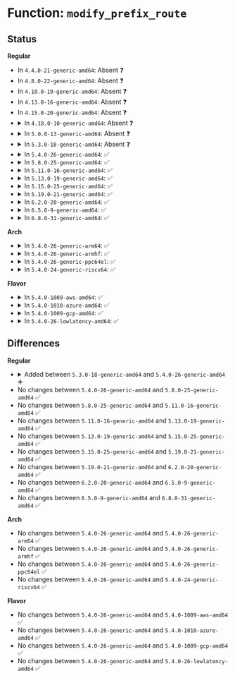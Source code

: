 # Function: <code>modify_prefix_route</code>

## Status
<b>Regular</b>
<ul>
<li>
In <code>4.4.0-21-generic-amd64</code>: Absent ❓
</li>
<li>
In <code>4.8.0-22-generic-amd64</code>: Absent ❓
</li>
<li>
In <code>4.10.0-19-generic-amd64</code>: Absent ❓
</li>
<li>
In <code>4.13.0-16-generic-amd64</code>: Absent ❓
</li>
<li>
In <code>4.15.0-20-generic-amd64</code>: Absent ❓
</li>
<li>
<details>
<summary>In <code>4.18.0-10-generic-amd64</code>: Absent ❓</summary>

```json
{
  "name": "modify_prefix_route",
  "collision_type": "Unique Static",
  "inline_type": "Full",
  "funcs": [
    {
      "addr": 18446744071588729723,
      "name": "modify_prefix_route",
      "external": false,
      "loc": "net/ipv6/addrconf.c:4528",
      "file": "net/ipv6/addrconf.c",
      "inline": "not declared, inlined",
      "caller_inline": [
        "net/ipv6/addrconf.c:inet6_rtm_newaddr"
      ],
      "caller_func": []
    }
  ],
  "symbols": []
}
```
</details>
</li>
<li>
<details>
<summary>In <code>5.0.0-13-generic-amd64</code>: Absent ❓</summary>

```json
{
  "name": "modify_prefix_route",
  "collision_type": "Unique Static",
  "inline_type": "Full",
  "funcs": [
    {
      "addr": 18446744071588949613,
      "name": "modify_prefix_route",
      "external": false,
      "loc": "net/ipv6/addrconf.c:4550",
      "file": "net/ipv6/addrconf.c",
      "inline": "not declared, inlined",
      "caller_inline": [
        "net/ipv6/addrconf.c:inet6_rtm_newaddr"
      ],
      "caller_func": []
    }
  ],
  "symbols": []
}
```
</details>
</li>
<li>
<details>
<summary>In <code>5.3.0-18-generic-amd64</code>: Absent ❓</summary>

```json
{
  "name": "modify_prefix_route",
  "collision_type": "Unique Static",
  "inline_type": "Full",
  "funcs": [
    {
      "addr": 18446744071589387830,
      "name": "modify_prefix_route",
      "external": false,
      "loc": "net/ipv6/addrconf.c:4588",
      "file": "net/ipv6/addrconf.c",
      "inline": "not declared, inlined",
      "caller_inline": [
        "net/ipv6/addrconf.c:inet6_addr_modify"
      ],
      "caller_func": []
    }
  ],
  "symbols": []
}
```
</details>
</li>
<li>
<details>
<summary>In <code>5.4.0-26-generic-amd64</code>: ✅</summary>

```c
int modify_prefix_route(struct inet6_ifaddr * ifp, long unsigned int expires, u32 flags, bool modify_peer)
```

```json
{
  "name": "modify_prefix_route",
  "collision_type": "Unique Static",
  "inline_type": "No",
  "funcs": [
    {
      "addr": 18446744071589591456,
      "name": "modify_prefix_route",
      "external": false,
      "loc": "net/ipv6/addrconf.c:4594",
      "file": "net/ipv6/addrconf.c",
      "inline": "seen, unknown",
      "caller_inline": [],
      "caller_func": [
        "net/ipv6/addrconf.c:inet6_addr_modify",
        "net/ipv6/addrconf.c:inet6_addr_modify"
      ]
    }
  ],
  "symbols": [
    {
      "addr": 18446744071589591456,
      "name": "modify_prefix_route",
      "section": ".text",
      "bind": "STB_LOCAL",
      "size": 299
    }
  ]
}
```
</details>
</li>
<li>
<details>
<summary>In <code>5.8.0-25-generic-amd64</code>: ✅</summary>

```c
int modify_prefix_route(struct inet6_ifaddr * ifp, long unsigned int expires, u32 flags, bool modify_peer)
```

```json
{
  "name": "modify_prefix_route",
  "collision_type": "Unique Static",
  "inline_type": "No",
  "funcs": [
    {
      "addr": 18446744071590594192,
      "name": "modify_prefix_route",
      "external": false,
      "loc": "net/ipv6/addrconf.c:4611",
      "file": "net/ipv6/addrconf.c",
      "inline": "seen, unknown",
      "caller_inline": [],
      "caller_func": [
        "net/ipv6/addrconf.c:inet6_addr_modify",
        "net/ipv6/addrconf.c:inet6_addr_modify"
      ]
    }
  ],
  "symbols": [
    {
      "addr": 18446744071590594192,
      "name": "modify_prefix_route",
      "section": ".text",
      "bind": "STB_LOCAL",
      "size": 333
    }
  ]
}
```
</details>
</li>
<li>
<details>
<summary>In <code>5.11.0-16-generic-amd64</code>: ✅</summary>

```c
int modify_prefix_route(struct inet6_ifaddr * ifp, long unsigned int expires, u32 flags, bool modify_peer)
```

```json
{
  "name": "modify_prefix_route",
  "collision_type": "Unique Static",
  "inline_type": "No",
  "funcs": [
    {
      "addr": 18446744071590654304,
      "name": "modify_prefix_route",
      "external": false,
      "loc": "net/ipv6/addrconf.c:4638",
      "file": "net/ipv6/addrconf.c",
      "inline": "seen, unknown",
      "caller_inline": [],
      "caller_func": [
        "net/ipv6/addrconf.c:inet6_addr_modify",
        "net/ipv6/addrconf.c:inet6_addr_modify"
      ]
    }
  ],
  "symbols": [
    {
      "addr": 18446744071590654304,
      "name": "modify_prefix_route",
      "section": ".text",
      "bind": "STB_LOCAL",
      "size": 333
    }
  ]
}
```
</details>
</li>
<li>
<details>
<summary>In <code>5.13.0-19-generic-amd64</code>: ✅</summary>

```c
int modify_prefix_route(struct inet6_ifaddr * ifp, long unsigned int expires, u32 flags, bool modify_peer)
```

```json
{
  "name": "modify_prefix_route",
  "collision_type": "Unique Static",
  "inline_type": "No",
  "funcs": [
    {
      "addr": 18446744071590579840,
      "name": "modify_prefix_route",
      "external": false,
      "loc": "net/ipv6/addrconf.c:4642",
      "file": "net/ipv6/addrconf.c",
      "inline": "seen, unknown",
      "caller_inline": [],
      "caller_func": [
        "net/ipv6/addrconf.c:inet6_addr_modify",
        "net/ipv6/addrconf.c:inet6_addr_modify"
      ]
    }
  ],
  "symbols": [
    {
      "addr": 18446744071590579840,
      "name": "modify_prefix_route",
      "section": ".text",
      "bind": "STB_LOCAL",
      "size": 333
    }
  ]
}
```
</details>
</li>
<li>
<details>
<summary>In <code>5.15.0-25-generic-amd64</code>: ✅</summary>

```c
int modify_prefix_route(struct inet6_ifaddr * ifp, long unsigned int expires, u32 flags, bool modify_peer)
```

```json
{
  "name": "modify_prefix_route",
  "collision_type": "Unique Static",
  "inline_type": "No",
  "funcs": [
    {
      "addr": 18446744071591392160,
      "name": "modify_prefix_route",
      "external": false,
      "loc": "net/ipv6/addrconf.c:4678",
      "file": "net/ipv6/addrconf.c",
      "inline": "seen, unknown",
      "caller_inline": [],
      "caller_func": [
        "net/ipv6/addrconf.c:inet6_addr_modify",
        "net/ipv6/addrconf.c:inet6_addr_modify"
      ]
    }
  ],
  "symbols": [
    {
      "addr": 18446744071591392160,
      "name": "modify_prefix_route",
      "section": ".text",
      "bind": "STB_LOCAL",
      "size": 333
    }
  ]
}
```
</details>
</li>
<li>
<details>
<summary>In <code>5.19.0-21-generic-amd64</code>: ✅</summary>

```c
int modify_prefix_route(struct inet6_ifaddr * ifp, long unsigned int expires, u32 flags, bool modify_peer)
```

```json
{
  "name": "modify_prefix_route",
  "collision_type": "Unique Static",
  "inline_type": "No",
  "funcs": [
    {
      "addr": 18446744071593069104,
      "name": "modify_prefix_route",
      "external": false,
      "loc": "net/ipv6/addrconf.c:4685",
      "file": "net/ipv6/addrconf.c",
      "inline": "seen, unknown",
      "caller_inline": [],
      "caller_func": [
        "net/ipv6/addrconf.c:inet6_addr_modify",
        "net/ipv6/addrconf.c:inet6_addr_modify"
      ]
    }
  ],
  "symbols": [
    {
      "addr": 18446744071593069104,
      "name": "modify_prefix_route",
      "section": ".text",
      "bind": "STB_LOCAL",
      "size": 296
    }
  ]
}
```
</details>
</li>
<li>
<details>
<summary>In <code>6.2.0-20-generic-amd64</code>: ✅</summary>

```c
int modify_prefix_route(struct inet6_ifaddr * ifp, long unsigned int expires, u32 flags, bool modify_peer)
```

```json
{
  "name": "modify_prefix_route",
  "collision_type": "Unique Static",
  "inline_type": "No",
  "funcs": [
    {
      "addr": 18446744071594963264,
      "name": "modify_prefix_route",
      "external": false,
      "loc": "net/ipv6/addrconf.c:4698",
      "file": "net/ipv6/addrconf.c",
      "inline": "seen, unknown",
      "caller_inline": [],
      "caller_func": [
        "net/ipv6/addrconf.c:inet6_addr_modify",
        "net/ipv6/addrconf.c:inet6_addr_modify"
      ]
    }
  ],
  "symbols": [
    {
      "addr": 18446744071594963264,
      "name": "modify_prefix_route",
      "section": ".text",
      "bind": "STB_LOCAL",
      "size": 296
    }
  ]
}
```
</details>
</li>
<li>
<details>
<summary>In <code>6.5.0-9-generic-amd64</code>: ✅</summary>

```c
int modify_prefix_route(struct inet6_ifaddr * ifp, long unsigned int expires, u32 flags, bool modify_peer)
```

```json
{
  "name": "modify_prefix_route",
  "collision_type": "Unique Static",
  "inline_type": "No",
  "funcs": [
    {
      "addr": 18446744071595355376,
      "name": "modify_prefix_route",
      "external": false,
      "loc": "net/ipv6/addrconf.c:4704",
      "file": "net/ipv6/addrconf.c",
      "inline": "seen, unknown",
      "caller_inline": [],
      "caller_func": [
        "net/ipv6/addrconf.c:inet6_addr_modify",
        "net/ipv6/addrconf.c:inet6_addr_modify"
      ]
    }
  ],
  "symbols": [
    {
      "addr": 18446744071595355376,
      "name": "modify_prefix_route",
      "section": ".text",
      "bind": "STB_LOCAL",
      "size": 296
    }
  ]
}
```
</details>
</li>
<li>
<details>
<summary>In <code>6.8.0-31-generic-amd64</code>: ✅</summary>

```c
int modify_prefix_route(struct inet6_ifaddr * ifp, long unsigned int expires, u32 flags, bool modify_peer)
```

```json
{
  "name": "modify_prefix_route",
  "collision_type": "Unique Static",
  "inline_type": "No",
  "funcs": [
    {
      "addr": 18446744071596196224,
      "name": "modify_prefix_route",
      "external": false,
      "loc": "net/ipv6/addrconf.c:4755",
      "file": "net/ipv6/addrconf.c",
      "inline": "seen, unknown",
      "caller_inline": [],
      "caller_func": [
        "net/ipv6/addrconf.c:inet6_addr_modify",
        "net/ipv6/addrconf.c:inet6_addr_modify"
      ]
    }
  ],
  "symbols": [
    {
      "addr": 18446744071596196224,
      "name": "modify_prefix_route",
      "section": ".text",
      "bind": "STB_LOCAL",
      "size": 296
    }
  ]
}
```
</details>
</li>
</ul>
<b>Arch</b>
<ul>
<li>
<details>
<summary>In <code>5.4.0-26-generic-arm64</code>: ✅</summary>

```c
int modify_prefix_route(struct inet6_ifaddr * ifp, long unsigned int expires, u32 flags, bool modify_peer)
```

```json
{
  "name": "modify_prefix_route",
  "collision_type": "Unique Static",
  "inline_type": "No",
  "funcs": [
    {
      "addr": 18446603336503262072,
      "name": "modify_prefix_route",
      "external": false,
      "loc": "net/ipv6/addrconf.c:4594",
      "file": "net/ipv6/addrconf.c",
      "inline": "seen, unknown",
      "caller_inline": [],
      "caller_func": [
        "net/ipv6/addrconf.c:inet6_addr_modify",
        "net/ipv6/addrconf.c:inet6_addr_modify"
      ]
    }
  ],
  "symbols": [
    {
      "addr": 18446603336503262072,
      "name": "modify_prefix_route",
      "section": ".text",
      "bind": "STB_LOCAL",
      "size": 348
    }
  ]
}
```
</details>
</li>
<li>
<details>
<summary>In <code>5.4.0-26-generic-armhf</code>: ✅</summary>

```c
int modify_prefix_route(struct inet6_ifaddr * ifp, long unsigned int expires, u32 flags, bool modify_peer)
```

```json
{
  "name": "modify_prefix_route",
  "collision_type": "Unique Static",
  "inline_type": "No",
  "funcs": [
    {
      "addr": 3235938548,
      "name": "modify_prefix_route",
      "external": false,
      "loc": "net/ipv6/addrconf.c:4594",
      "file": "net/ipv6/addrconf.c",
      "inline": "seen, unknown",
      "caller_inline": [],
      "caller_func": [
        "net/ipv6/addrconf.c:inet6_addr_modify",
        "net/ipv6/addrconf.c:inet6_addr_modify"
      ]
    }
  ],
  "symbols": [
    {
      "addr": 3235938548,
      "name": "modify_prefix_route",
      "section": ".text",
      "bind": "STB_LOCAL",
      "size": 276
    }
  ]
}
```
</details>
</li>
<li>
<details>
<summary>In <code>5.4.0-26-generic-ppc64el</code>: ✅</summary>

```c
int modify_prefix_route(struct inet6_ifaddr * ifp, long unsigned int expires, u32 flags, bool modify_peer)
```

```json
{
  "name": "modify_prefix_route",
  "collision_type": "Unique Static",
  "inline_type": "No",
  "funcs": [
    {
      "addr": 13835058055297014976,
      "name": "modify_prefix_route",
      "external": false,
      "loc": "net/ipv6/addrconf.c:4594",
      "file": "net/ipv6/addrconf.c",
      "inline": "seen, unknown",
      "caller_inline": [],
      "caller_func": [
        "net/ipv6/addrconf.c:inet6_addr_modify",
        "net/ipv6/addrconf.c:inet6_addr_modify"
      ]
    }
  ],
  "symbols": [
    {
      "addr": 13835058055297014976,
      "name": "modify_prefix_route",
      "section": ".text",
      "bind": "STB_LOCAL",
      "size": 504
    }
  ]
}
```
</details>
</li>
<li>
<details>
<summary>In <code>5.4.0-24-generic-riscv64</code>: ✅</summary>

```c
int modify_prefix_route(struct inet6_ifaddr * ifp, long unsigned int expires, u32 flags, bool modify_peer)
```

```json
{
  "name": "modify_prefix_route",
  "collision_type": "Unique Static",
  "inline_type": "No",
  "funcs": [
    {
      "addr": 18446743936279285846,
      "name": "modify_prefix_route",
      "external": false,
      "loc": "net/ipv6/addrconf.c:4594",
      "file": "net/ipv6/addrconf.c",
      "inline": "seen, unknown",
      "caller_inline": [],
      "caller_func": [
        "net/ipv6/addrconf.c:inet6_addr_modify",
        "net/ipv6/addrconf.c:inet6_addr_modify"
      ]
    }
  ],
  "symbols": [
    {
      "addr": 18446743936279285846,
      "name": "modify_prefix_route",
      "section": ".text",
      "bind": "STB_LOCAL",
      "size": 262
    }
  ]
}
```
</details>
</li>
</ul>
<b>Flavor</b>
<ul>
<li>
<details>
<summary>In <code>5.4.0-1009-aws-amd64</code>: ✅</summary>

```c
int modify_prefix_route(struct inet6_ifaddr * ifp, long unsigned int expires, u32 flags, bool modify_peer)
```

```json
{
  "name": "modify_prefix_route",
  "collision_type": "Unique Static",
  "inline_type": "No",
  "funcs": [
    {
      "addr": 18446744071589195824,
      "name": "modify_prefix_route",
      "external": false,
      "loc": "net/ipv6/addrconf.c:4594",
      "file": "net/ipv6/addrconf.c",
      "inline": "seen, unknown",
      "caller_inline": [],
      "caller_func": [
        "net/ipv6/addrconf.c:inet6_addr_modify",
        "net/ipv6/addrconf.c:inet6_addr_modify"
      ]
    }
  ],
  "symbols": [
    {
      "addr": 18446744071589195824,
      "name": "modify_prefix_route",
      "section": ".text",
      "bind": "STB_LOCAL",
      "size": 299
    }
  ]
}
```
</details>
</li>
<li>
<details>
<summary>In <code>5.4.0-1010-azure-amd64</code>: ✅</summary>

```c
int modify_prefix_route(struct inet6_ifaddr * ifp, long unsigned int expires, u32 flags, bool modify_peer)
```

```json
{
  "name": "modify_prefix_route",
  "collision_type": "Unique Static",
  "inline_type": "No",
  "funcs": [
    {
      "addr": 18446744071588920816,
      "name": "modify_prefix_route",
      "external": false,
      "loc": "net/ipv6/addrconf.c:4594",
      "file": "net/ipv6/addrconf.c",
      "inline": "seen, unknown",
      "caller_inline": [],
      "caller_func": [
        "net/ipv6/addrconf.c:inet6_addr_modify",
        "net/ipv6/addrconf.c:inet6_addr_modify"
      ]
    }
  ],
  "symbols": [
    {
      "addr": 18446744071588920816,
      "name": "modify_prefix_route",
      "section": ".text",
      "bind": "STB_LOCAL",
      "size": 299
    }
  ]
}
```
</details>
</li>
<li>
<details>
<summary>In <code>5.4.0-1009-gcp-amd64</code>: ✅</summary>

```c
int modify_prefix_route(struct inet6_ifaddr * ifp, long unsigned int expires, u32 flags, bool modify_peer)
```

```json
{
  "name": "modify_prefix_route",
  "collision_type": "Unique Static",
  "inline_type": "No",
  "funcs": [
    {
      "addr": 18446744071589632688,
      "name": "modify_prefix_route",
      "external": false,
      "loc": "net/ipv6/addrconf.c:4594",
      "file": "net/ipv6/addrconf.c",
      "inline": "seen, unknown",
      "caller_inline": [],
      "caller_func": [
        "net/ipv6/addrconf.c:inet6_addr_modify",
        "net/ipv6/addrconf.c:inet6_addr_modify"
      ]
    }
  ],
  "symbols": [
    {
      "addr": 18446744071589632688,
      "name": "modify_prefix_route",
      "section": ".text",
      "bind": "STB_LOCAL",
      "size": 299
    }
  ]
}
```
</details>
</li>
<li>
<details>
<summary>In <code>5.4.0-26-lowlatency-amd64</code>: ✅</summary>

```c
int modify_prefix_route(struct inet6_ifaddr * ifp, long unsigned int expires, u32 flags, bool modify_peer)
```

```json
{
  "name": "modify_prefix_route",
  "collision_type": "Unique Static",
  "inline_type": "No",
  "funcs": [
    {
      "addr": 18446744071589681648,
      "name": "modify_prefix_route",
      "external": false,
      "loc": "net/ipv6/addrconf.c:4594",
      "file": "net/ipv6/addrconf.c",
      "inline": "seen, unknown",
      "caller_inline": [],
      "caller_func": [
        "net/ipv6/addrconf.c:inet6_addr_modify",
        "net/ipv6/addrconf.c:inet6_addr_modify"
      ]
    }
  ],
  "symbols": [
    {
      "addr": 18446744071589681648,
      "name": "modify_prefix_route",
      "section": ".text",
      "bind": "STB_LOCAL",
      "size": 299
    }
  ]
}
```
</details>
</li>
</ul>

## Differences
<b>Regular</b>
<ul>
<li>
<details>
<summary>Added between <code>5.3.0-18-generic-amd64</code> and <code>5.4.0-26-generic-amd64</code> ➕</summary>

```c
int modify_prefix_route(struct inet6_ifaddr * ifp, long unsigned int expires, u32 flags, bool modify_peer)
```
</details>
</li>
<li>
No changes between <code>5.4.0-26-generic-amd64</code> and <code>5.8.0-25-generic-amd64</code> ✅
</li>
<li>
No changes between <code>5.8.0-25-generic-amd64</code> and <code>5.11.0-16-generic-amd64</code> ✅
</li>
<li>
No changes between <code>5.11.0-16-generic-amd64</code> and <code>5.13.0-19-generic-amd64</code> ✅
</li>
<li>
No changes between <code>5.13.0-19-generic-amd64</code> and <code>5.15.0-25-generic-amd64</code> ✅
</li>
<li>
No changes between <code>5.15.0-25-generic-amd64</code> and <code>5.19.0-21-generic-amd64</code> ✅
</li>
<li>
No changes between <code>5.19.0-21-generic-amd64</code> and <code>6.2.0-20-generic-amd64</code> ✅
</li>
<li>
No changes between <code>6.2.0-20-generic-amd64</code> and <code>6.5.0-9-generic-amd64</code> ✅
</li>
<li>
No changes between <code>6.5.0-9-generic-amd64</code> and <code>6.8.0-31-generic-amd64</code> ✅
</li>
</ul>
<b>Arch</b>
<ul>
<li>
No changes between <code>5.4.0-26-generic-amd64</code> and <code>5.4.0-26-generic-arm64</code> ✅
</li>
<li>
No changes between <code>5.4.0-26-generic-amd64</code> and <code>5.4.0-26-generic-armhf</code> ✅
</li>
<li>
No changes between <code>5.4.0-26-generic-amd64</code> and <code>5.4.0-26-generic-ppc64el</code> ✅
</li>
<li>
No changes between <code>5.4.0-26-generic-amd64</code> and <code>5.4.0-24-generic-riscv64</code> ✅
</li>
</ul>
<b>Flavor</b>
<ul>
<li>
No changes between <code>5.4.0-26-generic-amd64</code> and <code>5.4.0-1009-aws-amd64</code> ✅
</li>
<li>
No changes between <code>5.4.0-26-generic-amd64</code> and <code>5.4.0-1010-azure-amd64</code> ✅
</li>
<li>
No changes between <code>5.4.0-26-generic-amd64</code> and <code>5.4.0-1009-gcp-amd64</code> ✅
</li>
<li>
No changes between <code>5.4.0-26-generic-amd64</code> and <code>5.4.0-26-lowlatency-amd64</code> ✅
</li>
</ul>
